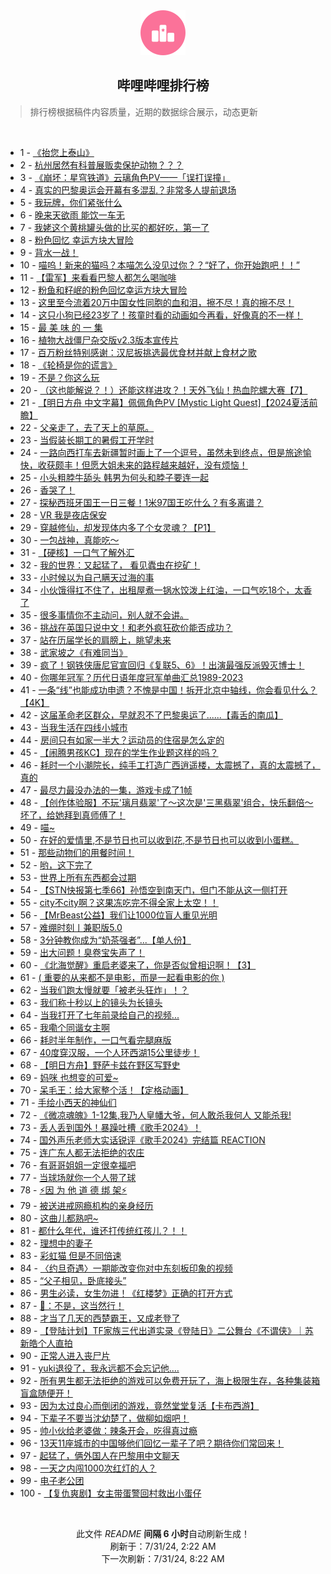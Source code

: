 <div align="center">
    <img src="./assets/icon_rank.png" alt="logo" />
    <h2>哔哩哔哩排行榜</h>
</div>

> 排行榜根据稿件内容质量，近期的数据综合展示，动态更新

<br />

<ul><li><span>1 - <a href=https://www.bilibili.com/BV1tz421i7zb>《抬您上泰山》</a></span></li><li><span>2 - <a href=https://www.bilibili.com/BV1MU411S7Cc>杭州居然有科普展贩卖保护动物？？？</a></span></li><li><span>3 - <a href=https://www.bilibili.com/BV1HM4m1y76Y>《崩坏：星穹铁道》云璃角色PV——「误打误撞」</a></span></li><li><span>4 - <a href=https://www.bilibili.com/BV1kW42197Rz>真实的巴黎奥运会开幕有多混乱？非常多人提前退场</a></span></li><li><span>5 - <a href=https://www.bilibili.com/BV1gb42177xL>我玩牌，你们紧张什么</a></span></li><li><span>6 - <a href=https://www.bilibili.com/BV1MS42197VC>晚来天欲雨 能饮一车无</a></span></li><li><span>7 - <a href=https://www.bilibili.com/BV1DS421X7DM>我姥这个黄桃罐头做的比买的都好吃，第一了</a></span></li><li><span>8 - <a href=https://www.bilibili.com/BV1ax4y1s7ty>粉色回忆 幸运方块大冒险</a></span></li><li><span>9 - <a href=https://www.bilibili.com/BV1xx4y1s7fL>背水一战！</a></span></li><li><span>10 - <a href=https://www.bilibili.com/BV1Ab42177Qo>喵呜！新来的猫吗？本喵怎么没见过你？？“好了，你开始跑吧！！”</a></span></li><li><span>11 - <a href=https://www.bilibili.com/BV1Gz421i7B2>【雷军】来看看巴黎人都怎么喝咖啡</a></span></li><li><span>12 - <a href=https://www.bilibili.com/BV1JW42197ic>粉鱼和籽岷的粉色回忆幸运方块大冒险</a></span></li><li><span>13 - <a href=https://www.bilibili.com/BV1uz421i7Xf>这里至今流着20万中国女性同胞的血和泪，擦不尽！真的擦不尽！</a></span></li><li><span>14 - <a href=https://www.bilibili.com/BV1Ef421i7nU>这只小狗已经23岁了！孩童时看的动画如今再看，好像真的不一样！</a></span></li><li><span>15 - <a href=https://www.bilibili.com/BV1rb421J7Wo>最 美 味 的 一 集</a></span></li><li><span>16 - <a href=https://www.bilibili.com/BV1Lb421J78C>植物大战僵尸杂交版v2.3版本宣传片</a></span></li><li><span>17 - <a href=https://www.bilibili.com/BV1j2421Z7WC>百万粉丝特别感谢：汉尼扳挑选最优食材并献上食材之歌</a></span></li><li><span>18 - <a href=https://www.bilibili.com/BV1Pb421J7gW>《轮椅是你的谎言》</a></span></li><li><span>19 - <a href=https://www.bilibili.com/BV1yz421i7oc>不是？你这么玩</a></span></li><li><span>20 - <a href=https://www.bilibili.com/BV1hM4m117GV>（这也能解说？！）还能这样进攻？！天外飞仙！热血陀螺大赛【7】</a></span></li><li><span>21 - <a href=https://www.bilibili.com/BV1Sf421q7dN>【明日方舟 中文字幕】佩佩角色PV [Mystic Light Quest]【2024夏活前瞻】</a></span></li><li><span>22 - <a href=https://www.bilibili.com/BV1vi421h7Wc>父亲走了，去了天上的草原。</a></span></li><li><span>23 - <a href=https://www.bilibili.com/BV1yH4y1c7U4>当假装长期工的暑假工开学时</a></span></li><li><span>24 - <a href=https://www.bilibili.com/BV1DM4m1y7oq>一路向西打车去新疆暂时画上了一个逗号，虽然未到终点，但是旅途愉快，收获颇丰！但愿大姐未来的路程越来越好，没有烦恼！</a></span></li><li><span>25 - <a href=https://www.bilibili.com/BV1br421K73B>小头粗脖牛舔头 韩男为何头和脖子要连一起</a></span></li><li><span>26 - <a href=https://www.bilibili.com/BV1MZ421K7s3>香哭了！</a></span></li><li><span>27 - <a href=https://www.bilibili.com/BV1HE4m1d7Vj>探秘西班牙国王一日三餐！1米97国王吃什么？有多离谱？</a></span></li><li><span>28 - <a href=https://www.bilibili.com/BV1SM4m1y728>VR 我是夜店保安</a></span></li><li><span>29 - <a href=https://www.bilibili.com/BV1LW42197BJ>穿越修仙，却发现体内多了个女灵魂？【P1】</a></span></li><li><span>30 - <a href=https://www.bilibili.com/BV1oAeXenEF3>一包战神，真能吃～</a></span></li><li><span>31 - <a href=https://www.bilibili.com/BV1iW42197dP>【硬核】一口气了解外汇</a></span></li><li><span>32 - <a href=https://www.bilibili.com/BV12Z421T7Jb>我的世界：又起猛了， 看见蠹虫在挖矿！</a></span></li><li><span>33 - <a href=https://www.bilibili.com/BV1WE421w7ab>小时候以为自己瞒天过海的事</a></span></li><li><span>34 - <a href=https://www.bilibili.com/BV1kf421q7FM>小伙饿得扛不住了，出租屋煮一锅水饺泼上红油，一口气吃18个，太香了</a></span></li><li><span>35 - <a href=https://www.bilibili.com/BV1hM4m1y78p>很多事情你不主动问，别人就不会讲。</a></span></li><li><span>36 - <a href=https://www.bilibili.com/BV1Ax4y147id>挑战在英国只说中文！和老外疯狂砍价能否成功？</a></span></li><li><span>37 - <a href=https://www.bilibili.com/BV1jZ421K7xt>站在历届学长的肩膀上，眺望未来</a></span></li><li><span>38 - <a href=https://www.bilibili.com/BV1AE421w7wr>武家坡之《有难同当》</a></span></li><li><span>39 - <a href=https://www.bilibili.com/BV1BS421X7XS>疯了！钢铁侠唐尼官宣回归《复联5、6》！出演最强反派毁灭博士！</a></span></li><li><span>40 - <a href=https://www.bilibili.com/BV1V4421f7DR>你哪年冠军？历代日语年度冠军单曲汇总1989-2023</a></span></li><li><span>41 - <a href=https://www.bilibili.com/BV1mE421w7Vg>一条“线”也能成功申遗？不愧是中国！拆开北京中轴线，你会看见什么？【4K】</a></span></li><li><span>42 - <a href=https://www.bilibili.com/BV1Yz421B71Q>这届革命老区群众，早就忍不了巴黎奥运了......【毒舌的南瓜】</a></span></li><li><span>43 - <a href=https://www.bilibili.com/BV1Bb421J75H>当我生活在四线小城市</a></span></li><li><span>44 - <a href=https://www.bilibili.com/BV1Qi421h7GV>房间只有如家一半大？运动员的住宿是怎么定的</a></span></li><li><span>45 - <a href=https://www.bilibili.com/BV1Pf421i7uE>【闹腾男孩KC】现在的学生作业题这样的吗？</a></span></li><li><span>46 - <a href=https://www.bilibili.com/BV1AU411S7qL>耗时一个小潮院长，纯手工打造广西逍遥楼，太震撼了，真的太震撼了，真的</a></span></li><li><span>47 - <a href=https://www.bilibili.com/BV1XU411U7FY>最尽力最没办法的一集，游戏卡成了1帧</a></span></li><li><span>48 - <a href=https://www.bilibili.com/BV1ME421w79N>【创作体验服】不玩'璃月翡翠'了～这次是'三黑翡翠'组合，快乐翻倍～坏了，给她拜到真师傅了！</a></span></li><li><span>49 - <a href=https://www.bilibili.com/BV1Ui421h7Pg>喵~</a></span></li><li><span>50 - <a href=https://www.bilibili.com/BV1Dr421M7mf>在好的爱情里,不是节日也可以收到花,不是节日也可以收到小蛋糕。</a></span></li><li><span>51 - <a href=https://www.bilibili.com/BV1SZ421N7nG>那些动物们的用餐时间！</a></span></li><li><span>52 - <a href=https://www.bilibili.com/BV1uz421B7CY>哟，这下完了</a></span></li><li><span>53 - <a href=https://www.bilibili.com/BV11f421v7hS>世界上所有东西都会过期</a></span></li><li><span>54 - <a href=https://www.bilibili.com/BV1Zz421v7eo>【STN快报第七季66】孙悟空到南天门，但门不能从这一侧打开</a></span></li><li><span>55 - <a href=https://www.bilibili.com/BV1uE421w7uS>city不city啊？这果冻吃完不得全家上太空！！</a></span></li><li><span>56 - <a href=https://www.bilibili.com/BV1Ex4y147Gq>【MrBeast公益】我们让1000位盲人重见光明</a></span></li><li><span>57 - <a href=https://www.bilibili.com/BV1sz421B7Mx>难绷时刻丨兼职版5.0</a></span></li><li><span>58 - <a href=https://www.bilibili.com/BV1kw4m1k76S>3分钟教你成为“奶茶强者”...【单人份】</a></span></li><li><span>59 - <a href=https://www.bilibili.com/BV1iS411w7U1>出大问题！臭卷宝失声了！</a></span></li><li><span>60 - <a href=https://www.bilibili.com/BV1V142187BC>《北海觉醒》重启老婆来了，你是否似曾相识啊！【3】</a></span></li><li><span>61 - <a href=https://www.bilibili.com/BV1Mi421a7Qu>( 重要的从来都不是电影，而是一起看电影的你 )</a></span></li><li><span>62 - <a href=https://www.bilibili.com/BV18H4y1c7VL>当我们跑太慢就要「被老头狂炸」！？</a></span></li><li><span>63 - <a href=https://www.bilibili.com/BV1pH4y1c7kP>我们称十秒以上的镜头为长镜头</a></span></li><li><span>64 - <a href=https://www.bilibili.com/BV11w4m1k74a>当我打开了七年前录给自己的视频...</a></span></li><li><span>65 - <a href=https://www.bilibili.com/BV1Wz421i71T>我嘞个同谐女主啊</a></span></li><li><span>66 - <a href=https://www.bilibili.com/BV11i42167U1>耗时半年制作，一口气看完腿麻版</a></span></li><li><span>67 - <a href=https://www.bilibili.com/BV18M4m117tU>40度穿汉服，一个人环西湖15公里徒步！</a></span></li><li><span>68 - <a href=https://www.bilibili.com/BV1cE4m1d73m>【明日方舟】野萨卡兹在野区写野史</a></span></li><li><span>69 - <a href=https://www.bilibili.com/BV1B2421Z77A>妈咪 也想变的可爱~</a></span></li><li><span>70 - <a href=https://www.bilibili.com/BV1gW42197n7>呆毛王：给大家整个活！【定格动画】</a></span></li><li><span>71 - <a href=https://www.bilibili.com/BV1Fz421i7ca>手绘小西天的神仙们</a></span></li><li><span>72 - <a href=https://www.bilibili.com/BV15x4y1471R>《微凉魂魄》1-12集,我乃人皇幡大爷，何人敢杀我何人 又能杀我!</a></span></li><li><span>73 - <a href=https://www.bilibili.com/BV1BM4m1y7RL>丢人丢到国外！暴躁吐槽《歌手2024》！</a></span></li><li><span>74 - <a href=https://www.bilibili.com/BV1NU411S7Gs>国外声乐老师大实话锐评《歌手2024》完结篇 REACTION</a></span></li><li><span>75 - <a href=https://www.bilibili.com/BV1G4421S75W>连广东人都无法拒绝的农庄</a></span></li><li><span>76 - <a href=https://www.bilibili.com/BV1o142147PD>有哥哥姐姐一定很幸福吧</a></span></li><li><span>77 - <a href=https://www.bilibili.com/BV1dE4m1X7z9>当球场就你一个人带了球</a></span></li><li><span>78 - <a href=https://www.bilibili.com/BV1cW42197MR>⚡因 为 他 道 德 绑 架⚡</a></span></li><li><span>79 - <a href=https://www.bilibili.com/BV1CZ421T7ZF>被送进戒网瘾机构的亲身经历</a></span></li><li><span>80 - <a href=https://www.bilibili.com/BV1RT421k721>这曲儿都熟吧~</a></span></li><li><span>81 - <a href=https://www.bilibili.com/BV1bS42197eR>都什么年代，谁还打传统红孩儿？！！</a></span></li><li><span>82 - <a href=https://www.bilibili.com/BV1UT421677F>理想中的妻子</a></span></li><li><span>83 - <a href=https://www.bilibili.com/BV1m3eUebE1D>彩虹猫 但是不同倍速</a></span></li><li><span>84 - <a href=https://www.bilibili.com/BV1bi421a7ka>〈约旦奇遇〉一期能改变你对中东刻板印象的视频</a></span></li><li><span>85 - <a href=https://www.bilibili.com/BV1g4421S7ko>“父子相见，卧底接头”</a></span></li><li><span>86 - <a href=https://www.bilibili.com/BV1RM4m127pd>男生必读，女生勿进！《红楼梦》正确的打开方式</a></span></li><li><span>87 - <a href=https://www.bilibili.com/BV1DW421X7E2>🦌：不是，这当然行！</a></span></li><li><span>88 - <a href=https://www.bilibili.com/BV1xn4y1f72A>才当了几天的西楚霸王，又成老登了</a></span></li><li><span>89 - <a href=https://www.bilibili.com/BV17T42167ka>【登陆计划】TF家族三代出道实录《登陆日》二公舞台《不谓侠》｜苏新皓个人直拍</a></span></li><li><span>90 - <a href=https://www.bilibili.com/BV1p1421t7fG>正常人进入丧尸片</a></span></li><li><span>91 - <a href=https://www.bilibili.com/BV14T42167Rw>yuki退役了，我永远都不会忘记他.…</a></span></li><li><span>92 - <a href=https://www.bilibili.com/BV1dy411i7Qs>所有男生都无法拒绝的游戏可以免费开玩了，海上极限生存，各种集装箱盲盒随便开！</a></span></li><li><span>93 - <a href=https://www.bilibili.com/BV1ME4m1d7PQ>因为太过良心而倒闭的游戏，竟然堂堂复活【卡布西游】</a></span></li><li><span>94 - <a href=https://www.bilibili.com/BV1yz421i7Yv>下辈子不要当沈幼楚了，做柳如烟吧！</a></span></li><li><span>95 - <a href=https://www.bilibili.com/BV13z421B7nh>帅小伙给老婆做：辣条开会，吃得真过瘾</a></span></li><li><span>96 - <a href=https://www.bilibili.com/BV1U4421U7cc>13天11座城市的中国够他们回忆一辈子了吧？期待你们常回来！</a></span></li><li><span>97 - <a href=https://www.bilibili.com/BV1cT421r7EN>起猛了，俩外国人在巴黎用中文聊天</a></span></li><li><span>98 - <a href=https://www.bilibili.com/BV17H4y1c7Re>一天之内闯1000次红灯的人？</a></span></li><li><span>99 - <a href=https://www.bilibili.com/BV1Ew4m1k7aV>电子老公团</a></span></li><li><span>100 - <a href=https://www.bilibili.com/BV1i2421Z7QV>【复仇爽剧】女主带蛋警回村救出小蛋仔</a></span></li></ul>

<br />

<p align=center>此文件 <i>README</i> <b>间隔 6 小时</b>自动刷新生成！<br>刷新于：7/31/24, 2:22 AM<br>下一次刷新：7/31/24, 8:22 AM</p>